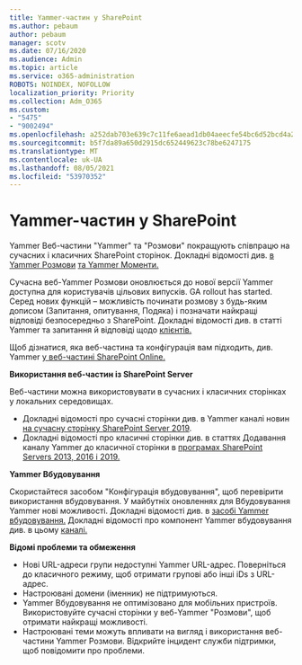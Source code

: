 ```yaml
---
title: Yammer-частин у SharePoint
ms.author: pebaum
author: pebaum
manager: scotv
ms.date: 07/16/2020
ms.audience: Admin
ms.topic: article
ms.service: o365-administration
ROBOTS: NOINDEX, NOFOLLOW
localization_priority: Priority
ms.collection: Adm_O365
ms.custom:
- "5475"
- "9002494"
ms.openlocfilehash: a252dab703e639c7c11fe6aead1db04aeecfe54bc6d52bcd4a28433aed4701d5
ms.sourcegitcommit: b5f7da89a650d2915dc652449623c78be6247175
ms.translationtype: MT
ms.contentlocale: uk-UA
ms.lasthandoff: 08/05/2021
ms.locfileid: "53970352"
---
```

# <a name="yammer-web-parts-in-sharepoint"></a>Yammer-частин у SharePoint

Yammer Веб-частини "Yammer" та "Розмови" покращують співпрацю на сучасних і класичних SharePoint сторінок. Докладні відомості див. [в Yammer Розмови](https://support.microsoft.com/office/use-a-yammer-web-part-in-sharepoint-online-a53cfa0c-3d09-42c8-a286-1038a81c59da#conversations) [та Yammer Моменти.](https://support.microsoft.com/office/use-a-yammer-web-part-in-sharepoint-online-a53cfa0c-3d09-42c8-a286-1038a81c59da#highlights)    

Сучасна веб-Yammer Розмови оновлюється до нової версії Yammer доступна для користувачів цільових випусків. GA rollout has started. Серед нових функцій – можливість починати розмову з будь-яким дописом (Запитання, опитування, Подяка) і позначати найкращі відповіді безпосередньо з SharePoint. Докладні відомості див. в статті Yammer та запитання й відповіді щодо [клієнтів.](https://docs.microsoft.com/yammer/get-started-with-yammer/newyammer-faq)

 Щоб дізнатися, яка веб-частина та конфігурація вам підходить, див. Yammer [у веб-частині SharePoint Online.](https://support.microsoft.com/office/use-a-yammer-web-part-in-sharepoint-online-a53cfa0c-3d09-42c8-a286-1038a81c59da)  

**Використання веб-частин із SharePoint Server**  

Веб-частини можна використовувати в сучасних і класичних сторінках у локальних середовищах.

- Докладні відомості про сучасні сторінки див. в Yammer каналі новин [на сучасну сторінку SharePoint Server 2019](https://docs.microsoft.com/yammer/integrate-yammer-with-other-apps/embed-a-feed-into-a-sharepoint-site#add-a-yammer-feed-to-a-modern-page-in-sharepoint-server-2019). 
- Докладні відомості про класичні сторінки див. в статтях Додавання каналу Yammer до класичної сторінки в [програмах SharePoint Servers 2013, 2016 і 2019.](https://docs.microsoft.com/yammer/integrate-yammer-with-other-apps/embed-a-feed-into-a-sharepoint-site#add-a-yammer-feed-to-a-classic-page-in-sharepoint-servers-2013-2016-and-2019)

**Yammer Вбудовування**  

Скористайтеся засобом "Конфігурація вбудовування", щоб перевірити використання вбудовування. У майбутніх оновленнях для Вбудовування Yammer нові можливості. Докладні відомості див. в [засобі Yammer вбудовування.](https://aka.ms/YammerEmbedConfigureTool) Докладні відомості про компонент Yammer вбудовування див. в цьому [каналі.](https://aka.ms/YammerDevDocs)

**Відомі проблеми та обмеження**

- Нові URL-адреси групи недоступні Yammer URL-адрес. Поверніться до класичного режиму, щоб отримати групові або інші iDs з URL-адрес.
- Настроювані домени (іменник) не підтримуються.
- Yammer Вбудовування не оптимізовано для мобільних пристроїв. Використовуйте сучасні сторінки у веб-Yammer "Розмови", щоб отримати найкращі можливості.
- Настроювані теми можуть впливати на вигляд і використання веб-частини Yammer Розмови. Відкрийте інцидент служби підтримки, щоб повідомити про проблеми.